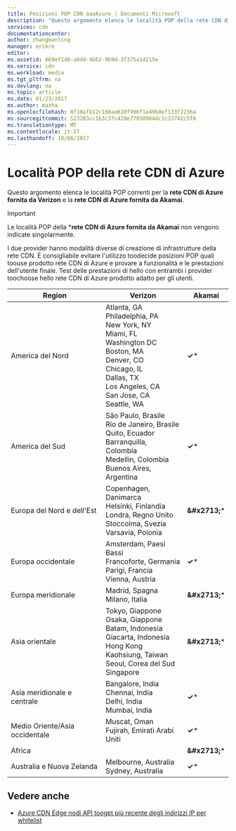 ```yaml
---
title: Posizioni POP CDN aaaAzure | Documenti Microsoft
description: "Questo argomento elenca le località POP della rete CDN di Azure."
services: cdn
documentationcenter: 
author: zhangmanling
manager: erikre
editor: 
ms.assetid: 669ef140-a6dd-4b62-9b9d-3f375a14215e
ms.service: cdn
ms.workload: media
ms.tgt_pltfrm: na
ms.devlang: na
ms.topic: article
ms.date: 01/23/2017
ms.author: mazha
ms.openlocfilehash: 8f10afb12c168aa610f996f1e49b0ef133f2236a
ms.sourcegitcommit: 523283cc1b3c37c428e77850964dc1c33742c5f0
ms.translationtype: MT
ms.contentlocale: it-IT
ms.lasthandoff: 10/06/2017
---
```

# <a name="azure-cdn-pop-locations"></a>Località POP della rete CDN di Azure
Questo argomento elenca le località POP correnti per la **rete CDN di Azure fornita da Verizon** e la **rete CDN di Azure fornita da Akamai**.

> [!IMPORTANT]
> Le località POP della \***rete CDN di Azure fornita da Akamai** non vengono indicate singolarmente.  
> 
> I due provider hanno modalità diverse di creazione di infrastrutture della rete CDN.  È consigliabile evitare l'utilizzo toodecide posizioni POP quali toouse prodotto rete CDN di Azure e provare a funzionalità e le prestazioni dell'utente finale.  Test delle prestazioni di hello con entrambi i provider toochoose hello rete CDN di Azure prodotto adatto per gli utenti. 
> 
> 

| Region | Verizon | Akamai |
| --- | --- | --- |
| America del Nord |Atlanta, GA<br />Philadelphia, PA<br />New York, NY<br />Miami, FL<br />Washington DC<br />Boston, MA<br />Denver, CO<br />Chicago, IL<br />Dallas, TX<br />Los Angeles, CA<br />San Jose, CA<br />Seattle, WA |**&#x2713;**\* |
| America del Sud |São Paulo, Brasile<br />Rio de Janeiro, Brasile<br />Quito, Ecuador<br />Barranquilla, Colombia<br />Medellin, Colombia<br/>Buenos Aires, Argentina |**&#x2713;**\* |
| Europa del Nord e dell'Est |Copenhagen, Danimarca<br />Helsinki, Finlandia<br />Londra, Regno Unito<br />Stoccolma, Svezia<br />Varsavia, Polonia |**&amp;#x2713;**\* |
| Europa occidentale |Amsterdam, Paesi Bassi<br />Francoforte, Germania<br />Parigi, Francia<br />Vienna, Austria |**&#x2713;**\* |
| Europa meridionale |Madrid, Spagna<br />Milano, Italia |**&amp;#x2713;**\* |
| Asia orientale |Tokyo, Giappone<br />Osaka, Giappone<br />Batam, Indonesia<br />Giacarta, Indonesia<br />Hong Kong<br />Kaohsiung, Taiwan<br />Seoul, Corea del Sud<br />Singapore |**&amp;#x2713;**\* |
| Asia meridionale e centrale |Bangalore, India<br />Chennai, India<br />Delhi, India<br />Mumbai, India |**&#x2713;**\* |
| Medio Oriente/Asia occidentale |Muscat, Oman <br /> Fujirah, Emirati Arabi Uniti |**&#x2713;**\* |
| Africa | |**&amp;#x2713;**\* |
| Australia e Nuova Zelanda |Melbourne, Australia<br />Sydney, Australia |**&#x2713;**\* |

## <a name="see-also"></a>Vedere anche
* [Azure CDN Edge nodi API tooget più recente degli indirizzi IP per whitelist](https://docs.microsoft.com/en-us/rest/api/cdn/edgenodes)

